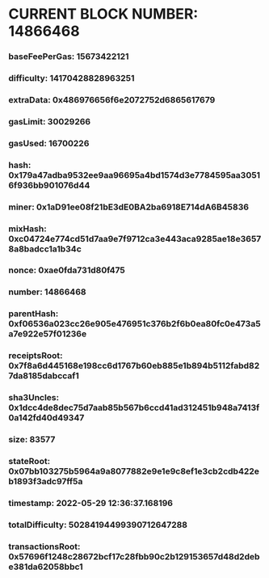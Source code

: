 # CURRENT BLOCK NUMBER: 14866468

### baseFeePerGas: 15673422121
### difficulty: 14170428828963251
### extraData: 0x486976656f6e2072752d6865617679
### gasLimit: 30029266
### gasUsed: 16700226
### hash: 0x179a47adba9532ee9aa96695a4bd1574d3e7784595aa30516f936bb901076d44
### miner: 0x1aD91ee08f21bE3dE0BA2ba6918E714dA6B45836
### mixHash: 0xc04724e774cd51d7aa9e7f9712ca3e443aca9285ae18e36578a8badcc1a1b34c
### nonce: 0xae0fda731d80f475
### number: 14866468
### parentHash: 0xf06536a023cc26e905e476951c376b2f6b0ea80fc0e473a5a7e922e57f01236e
### receiptsRoot: 0x7f8a6d445168e198cc6d1767b60eb885e1b894b5112fabd827da8185dabccaf1
### sha3Uncles: 0x1dcc4de8dec75d7aab85b567b6ccd41ad312451b948a7413f0a142fd40d49347
### size: 83577
### stateRoot: 0x07bb103275b5964a9a8077882e9e1e9c8ef1e3cb2cdb422eb1893f3adc97ff5a
### timestamp: 2022-05-29 12:36:37.168196
### totalDifficulty: 50284194499390712647288
### transactionsRoot: 0x57696f1248c28672bcf17c28fbb90c2b129153657d48d2debe381da62058bbc1
